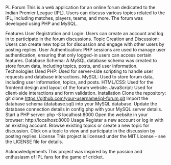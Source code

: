 PL Forum
This is a web application for an online forum dedicated to the Indian Premier League (IPL). Users can discuss various topics related to the IPL, including matches, players, teams, and more. The forum was developed using PHP and MySQL.

Features
User Registration and Login: Users can create an account and log in to participate in the forum discussions.
Topic Creation and Discussion: Users can create new topics for discussion and engage with other users by posting replies.
User Authentication: PHP sessions are used to manage user authentication, ensuring that only logged-in users can access certain features.
Database Schema: A MySQL database schema was created to store forum data, including topics, posts, and user information.
Technologies Used
PHP: Used for server-side scripting to handle user requests and database interactions.
MySQL: Used to store forum data, including user information, topics, and posts.
HTML/CSS: Used for the frontend design and layout of the forum website.
JavaScript: Used for client-side interactions and form validation.
Installation
Clone the repository: git clone https://github.com/your-username/ipl-forum.git
Import the database schema (database.sql) into your MySQL database.
Update the database connection details in config.php with your MySQL server details.
Start a PHP server: php -S localhost:8000
Open the website in your browser: http://localhost:8000
Usage
Register a new account or log in with an existing account.
Browse existing topics or create a new topic for discussion.
Click on a topic to view and participate in the discussion by posting replies.
License
This project is licensed under the MIT License - see the LICENSE file for details.

Acknowledgements
This project was inspired by the passion and enthusiasm of IPL fans for the game of cricket.
